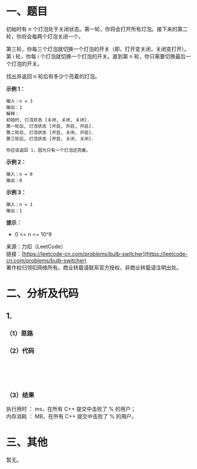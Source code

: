 # 一、题目
初始时有 n 个灯泡处于关闭状态。第一轮，你将会打开所有灯泡。接下来的第二轮，你将会每两个灯泡关闭一个。   
   
第三轮，你每三个灯泡就切换一个灯泡的开关（即，打开变关闭，关闭变打开）。第 i 轮，你每 i 个灯泡就切换一个灯泡的开关。直到第 n 轮，你只需要切换最后一个灯泡的开关。   
    
找出并返回 n 轮后有多少个亮着的灯泡。    
    
**示例 1：**    
```
输入：n = 3
输出：1 
解释：
初始时, 灯泡状态 [关闭, 关闭, 关闭].
第一轮后, 灯泡状态 [开启, 开启, 开启].
第二轮后, 灯泡状态 [开启, 关闭, 开启].
第三轮后, 灯泡状态 [开启, 关闭, 关闭]. 

你应该返回 1，因为只有一个灯泡还亮着。
```
**示例 2：**    
```
输入：n = 0
输出：0
```
**示例 3：**    
```
输入：n = 1
输出：1
```
**提示：**     
- 0 <= n <= 10^9
     
     
来源：力扣（LeetCode）     
链接：[https://leetcode-cn.com/problems/bulb-switcher](https://leetcode-cn.com/problems/bulb-switcher)     
著作权归领扣网络所有。商业转载请联系官方授权，非商业转载请注明出处。    
# 二、分析及代码    
## 1. 
### （1）思路
  
### （2）代码
```cpp






```
### （3）结果
执行用时 ： ms，在所有 C++ 提交中击败了 % 的用户；    
内存消耗 ： MB，在所有 C++ 提交中击败了 % 的用户。      
# 三、其他
暂无。  
